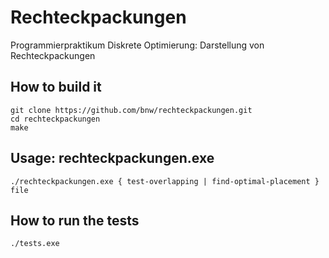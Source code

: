 # Rechteckpackungen
Programmierpraktikum Diskrete Optimierung: Darstellung von Rechteckpackungen

How to build it
--------------
```
git clone https://github.com/bnw/rechteckpackungen.git
cd rechteckpackungen
make
```

Usage: rechteckpackungen.exe
----------------------------
```
./rechteckpackungen.exe { test-overlapping | find-optimal-placement } file
```

How to run the tests
--------------------
```
./tests.exe
```
